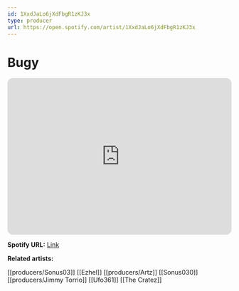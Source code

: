 ```yaml
---
id: 1XxdJaLo6jXdFbgR1zKJ3x
type: producer
url: https://open.spotify.com/artist/1XxdJaLo6jXdFbgR1zKJ3x
---
```

# Bugy

<iframe style="border-radius:12px" src="https://open.spotify.com/embed/artist/1XxdJaLo6jXdFbgR1zKJ3x" width="100%" height="352" frameBorder="0" allowfullscreen="" allow="autoplay; clipboard-write; encrypted-media; fullscreen; picture-in-picture" loading="lazy"></iframe>

**Spotify URL:** [Link](https://open.spotify.com/artist/1XxdJaLo6jXdFbgR1zKJ3x)

**Related artists:**

[[producers/Sonus03]]
[[Ezhel]]
[[producers/Artz]]
[[Sonus030]]
[[producers/Jimmy Torrio]]
[[Ufo361]]
[[The Cratez]]
